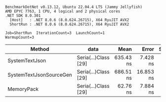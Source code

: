 ```

BenchmarkDotNet v0.13.12, Ubuntu 22.04.4 LTS (Jammy Jellyfish)
AMD EPYC 7763, 1 CPU, 4 logical and 2 physical cores
.NET SDK 8.0.301
  [Host]   : .NET 8.0.6 (8.0.624.26715), X64 RyuJIT AVX2
  ShortRun : .NET 8.0.6 (8.0.624.26715), X64 RyuJIT AVX2

Job=ShortRun  IterationCount=3  LaunchCount=1  
WarmupCount=3  

```
| Method                  | data                 | Mean      | Error     | StdDev   | Min       | Max       | Gen0   | Allocated |
|------------------------ |--------------------- |----------:|----------:|---------:|----------:|----------:|-------:|----------:|
| SystemTextJson          | Seria(...)Class [29] | 635.43 ns |  7.428 ns | 0.407 ns | 635.15 ns | 635.90 ns | 0.0038 |     392 B |
| SystemTextJsonSourceGen | Seria(...)Class [29] | 686.51 ns | 16.853 ns | 0.924 ns | 685.92 ns | 687.57 ns | 0.0048 |     464 B |
| MemoryPack              | Seria(...)Class [29] |  62.76 ns |  7.884 ns | 0.432 ns |  62.48 ns |  63.26 ns | 0.0014 |     120 B |

